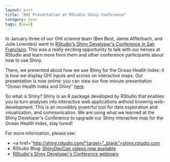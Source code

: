 ```yaml
---
layout: post
title: "OHI Presentation at RStudio Shiny Conference"
category: news
tags: [news]
---
```


In January three of our OHI science team (Ben Best, Jamie Afflerbach, and Julie Lowndes) went to <a href="https://www.rstudio.com/resources/webinars/shiny-developer-conference/" target="blank">RStudio's Shiny Developer's Conference in San Francisco</a>. This was a really exciting opportunity to talk with our heroes at RStudio and learn more from them and other conference participants about how to use Shiny. 

There, we presented about how we use Shiny for the Ocean Health Index: it is how we display OHI inputs and scores on interactive maps. Our presentation is now online: you can view our five-minute presentation "Ocean Health Index and Shiny" <a href="https://www.rstudio.com/resources/videos/ocean-health-index-analysis-with-shiny/" target="blank">here</a>. 

So what is Shiny? Shiny is an R package developed by RStudio that enables you to turn analyses into interactive web applications without knowing web-development. This is an incredibly powerful tool for data exploration and visualization, and communication. We are using what we learned at the Shiny Developer's Conference to upgrade our Shiny interactive map for the Ocean Health Index, stay tuned!

For more information, please see: 

- <a href="http://shiny.rstudio.com/"target="_blank">shiny.rstudio.com</a>
- RStudio Blog: <a href="https://blog.rstudio.org/2016/05/05/shinydevcon-videos-now-available/" target="_blank">
ShinyDevCon videos now available</a>
- <a href="https://www.rstudio.com/resources/webinars/shiny-developer-conference/" target="blank">RStudio's Shiny Developer's Conference webinars</a>

